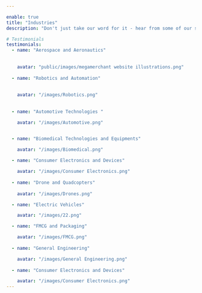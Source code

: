 ```yaml
---

enable: true
title: "Industries"
description: "Don't just take our word for it - hear from some of our satisfied users!  Check out some of our testimonials below to see what others are saying about Astroplate."

# Testimonials
testimonials:
  - name: "Aerospace and Aeronautics"
   
   
    avatar: "public/images/megamerchant website illustrations.png"
    
  - name: "Robotics and Automation"
   
   
    avatar: "/images/Robotics.png"
  
  
  - name: "Automotive Technologies "

    avatar: "/images/Automotive.png"


  - name: "Biomedical Technologies and Equipments"
 
    avatar: "/images/Biomedical.png"

  - name: "Consumer Electronics and Devices"

    avatar: "/images/Consumer Electronics.png"
  
  - name: "Drone and Quadcopters"
 
    avatar: "/images/Drones.png"

  - name: "Electric Vehicles"

    avatar: "/images/22.png"

  - name: "FMCG and Packaging"

    avatar: "/images/FMCG.png"
  
  - name: "General Engineering"

    avatar: "/images/General Engineering.png"
  
  - name: "Consumer Electronics and Devices"

    avatar: "/images/Consumer Electronics.png"
---
```

